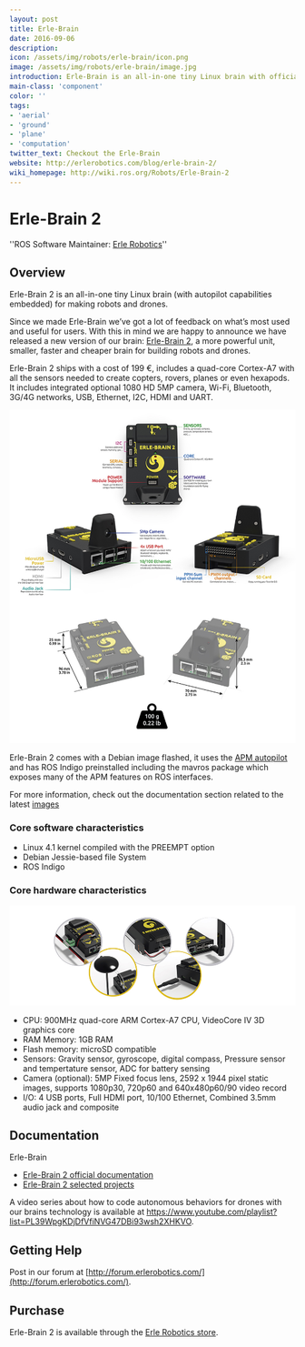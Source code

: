 ```yaml
---
layout: post
title: Erle-Brain
date: 2016-09-06
description:
icon: /assets/img/robots/erle-brain/icon.png
image: /assets/img/robots/erle-brain/image.jpg
introduction: Erle-Brain is an all-in-one tiny Linux brain with official support for ROS and built around Dronecode Foundation technologies for making robots and drones.
main-class: 'component'
color: ''
tags:
- 'aerial'
- 'ground'
- 'plane'
- 'computation'
twitter_text: Checkout the Erle-Brain
website: http://erlerobotics.com/blog/erle-brain-2/
wiki_homepage: http://wiki.ros.org/Robots/Erle-Brain-2
---
```


# Erle-Brain 2

''ROS Software Maintainer: [Erle Robotics](http://erlerobotics.com)''

## Overview
Erle-Brain 2 is an all-in-one tiny Linux brain (with autopilot capabilities embedded) for making robots and drones.

Since we made Erle-Brain we’ve got a lot of feedback on what’s most used and useful for users. With this in mind we are happy to announce we have released a new version of our brain: [Erle-Brain 2](http://erlerobotics.com/blog/product/erle-brain-v2/), a more powerful unit, smaller, faster and cheaper brain for building robots and drones.

Erle-Brain 2 ships with a cost of 199 €, includes a quad-core Cortex-A7 with all the sensors needed to create copters, rovers, planes or even hexapods. It includes integrated optional 1080 HD 5MP camera, Wi-Fi, Bluetooth, 3G/4G networks, USB, Ethernet, I2C, HDMI and UART.

![input output](/assets/img/robots/erle-brain/io2.jpg)

Erle-Brain 2 comes with a Debian image flashed, it uses the [APM autopilot](http://ardupilot.com/) and has ROS Indigo preinstalled including the mavros package which exposes many of the APM features on ROS interfaces.

For more information, check out the documentation section related to the latest [images](http://erlerobotics.com/docs/Artificial_Brains_and_Autopilots/Operating_System_images/Debian.html)

### Core software characteristics
 * Linux 4.1 kernel compiled with the PREEMPT option
 * Debian Jessie-based file System
 * ROS Indigo

### Core hardware characteristics
![connectors](/assets/img/robots/erle-brain/connectors.jpg)

 * CPU: 900MHz quad-core ARM Cortex-A7 CPU, VideoCore IV 3D graphics core
 * RAM Memory:  1GB RAM
 * Flash memory: microSD compatible
 * Sensors: Gravity sensor, gyroscope, digital compass, Pressure sensor and tempertature sensor, ADC for battery sensing
 * Camera (optional): 5MP Fixed focus lens, 2592 x 1944 pixel static images, supports 1080p30, 720p60 and 640x480p60/90 video record
 * I/O: 4 USB ports, Full HDMI port, 10/100 Ethernet, Combined 3.5mm audio jack and composite

## Documentation

Erle-Brain

 * [Erle-Brain 2 official documentation](http://erlerobotics.com/docs/Artificial_Brains_and_Autopilots/Erle-Brain_2/index.html)
 * [Erle-Brain 2 selected projects](http://erlerobotics.com/docs/Artificial_Brains_and_Autopilots/Erle-Brain_2/Projects.html)

A video series about how to code autonomous behaviors for drones with our brains technology is available at https://www.youtube.com/playlist?list=PL39WpgKDjDfVfiNVG47DBi93wsh2XHKVO.

## Getting Help
Post in our forum at [http://forum.erlerobotics.com/](http://forum.erlerobotics.com/).

## Purchase
Erle-Brain 2 is available through the [Erle Robotics store](https://erlerobotics.com/blog/tienda/).
